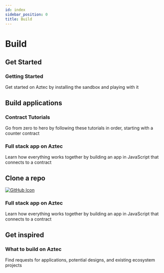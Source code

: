 ```yaml
---
id: index
sidebar_position: 0
title: Build
---
```


# Build

## Get Started

<div className="card-container full-width">
  <Card shadow='tl' link='developers/getting_started'>
    <CardHeader>
      <h3>Getting Started</h3>
    </CardHeader>
    <CardBody>
     Get started on Aztec by installing the sandbox and playing with it
    </CardBody>
  </Card>
</div>

## Build applications

<div className="card-container">
  <Card shadow='tl' link='developers/tutorials/codealong/contract_tutorials/counter_contract'>
    <CardHeader>
      <h3>Contract Tutorials</h3>
    </CardHeader>
    <CardBody>
      Go from zero to hero by following these tutorials in order, starting with a counter contract
    </CardBody>
  </Card>

  <Card shadow='tl' link='developers/tutorials/codealong/js_tutorials/simple_dapp'>
    <CardHeader>
      <h3>Full stack app on Aztec</h3>
    </CardHeader>
    <CardBody>
     Learn how everything works together by building an app in JavaScript that connects to a contract
    </CardBody>
  </Card>
</div>

## Clone a repo

<Card shadow='tl' link='https://github.com/AztecProtocol/aztec-starter'>
  <a href="https://github.com/AztecProtocol/aztec-starter" target="_blank" rel="noopener noreferrer">
    <img
      src="img/logos/github_light_mode.svg"
      style={{
        width: '30px',
        height: '30px',
        marginLeft: '8px',
        paddingLeft: '8px',
        paddingTop: '10px'
      }}
      alt="GitHub Icon"
    />
  </a>
  <CardHeader>
    <h3>Full stack app on Aztec</h3>
  </CardHeader>
  <CardBody>
    Learn how everything works together by building an app in JavaScript that connects to a contract
  </CardBody>
</Card>

## Get inspired

<div className="card-container full-width">
  <Card shadow='tl' link='/developers/inspiration'>
    <CardHeader>
      <h3>What to build on Aztec</h3>
    </CardHeader>
    <CardBody>
      Find requests for applications, potential designs, and existing ecosystem projects
    </CardBody>
  </Card>
</div>
